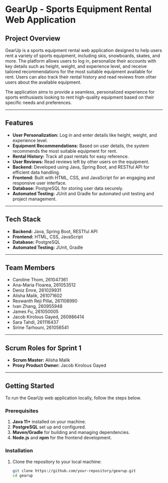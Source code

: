 # GearUp - Sports Equipment Rental Web Application

## Project Overview

GearUp is a sports equipment rental web application designed to help users rent a variety of sports equipment, including skis, snowboards, skates, and more. The platform allows users to log in, personalize their accounts with key details such as height, weight, and experience level, and receive tailored recommendations for the most suitable equipment available for rent. Users can also track their rental history and read reviews from other users about the available equipment.

The application aims to provide a seamless, personalized experience for sports enthusiasts looking to rent high-quality equipment based on their specific needs and preferences.

---

## Features

- **User Personalization:** Log in and enter details like height, weight, and experience level.
- **Equipment Recommendations:** Based on user details, the system recommends the most suitable equipment for rent.
- **Rental History:** Track all past rentals for easy reference.
- **User Reviews:** Read reviews left by other users on the equipment.
- **Backend:** Developed using Java, Spring Boot, and RESTful API for efficient data handling.
- **Frontend:** Built with HTML, CSS, and JavaScript for an engaging and responsive user interface.
- **Database:** PostgreSQL for storing user data securely.
- **Automated Testing:** JUnit and Gradle for automated unit testing and project management.

---

## Tech Stack

- **Backend:** Java, Spring Boot, RESTful API
- **Frontend:** HTML, CSS, JavaScript
- **Database:** PostgreSQL
- **Automated Testing:** JUnit, Gradle

---

## Team Members

- Caroline Thom, 261047361
- Ana-Maria Floarea, 261053512
- Deniz Emre, 261029931
- Alisha Malik, 261071602
- Reswanth Reji Pillai, 261108990
- Ivan Zhang, 260955948
- James Fu, 261050005
- Jacob Kirolous Gayed, 260986414
- Sara Tahdi, 261116437
- Sirine Tarhouni, 261056541

---

## Scrum Roles for Sprint 1

- **Scrum Master:** Alisha Malik
- **Proxy Product Owner:** Jacob Kirolous Gayed

---

## Getting Started

To run the GearUp web application locally, follow the steps below.

### Prerequisites

1. **Java 11+** installed on your machine.
2. **PostgreSQL** set up and configured.
3. **Maven/Gradle** for building and managing dependencies.
4. **Node.js** and **npm** for the frontend development.

### Installation

1. Clone the repository to your local machine:
   ```bash
   git clone https://github.com/your-repository/gearup.git
   cd gearup
